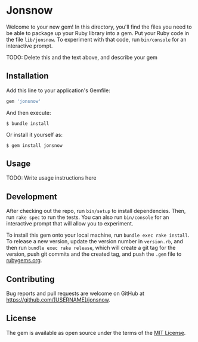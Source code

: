 # Jonsnow

Welcome to your new gem! In this directory, you'll find the files you need to be able to package up your Ruby library into a gem. Put your Ruby code in the file `lib/jonsnow`. To experiment with that code, run `bin/console` for an interactive prompt.

TODO: Delete this and the text above, and describe your gem

## Installation

Add this line to your application's Gemfile:

```ruby
gem 'jonsnow'
```

And then execute:

    $ bundle install

Or install it yourself as:

    $ gem install jonsnow

## Usage

TODO: Write usage instructions here

## Development

After checking out the repo, run `bin/setup` to install dependencies. Then, run `rake spec` to run the tests. You can also run `bin/console` for an interactive prompt that will allow you to experiment.

To install this gem onto your local machine, run `bundle exec rake install`. To release a new version, update the version number in `version.rb`, and then run `bundle exec rake release`, which will create a git tag for the version, push git commits and the created tag, and push the `.gem` file to [rubygems.org](https://rubygems.org).

## Contributing

Bug reports and pull requests are welcome on GitHub at https://github.com/[USERNAME]/jonsnow.

## License

The gem is available as open source under the terms of the [MIT License](https://opensource.org/licenses/MIT).

